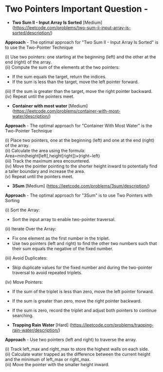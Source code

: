 # Two Pointers Important Question - 
+ **Two Sum II - Input Array Is Sorted**  [Medium]  (https://leetcode.com/problems/two-sum-ii-input-array-is-sorted/description/)

**Approach** - The optimal approach for "Two Sum II - Input Array Is Sorted" is to use the Two-Pointer Technique 

  (i) Use two pointers: one starting at the beginning (left) and the other at the end (right) of the array.
  <br>
  (ii) Compute the sum of the elements at the two pointers:
   + If the sum equals the target, return the indices.
   + If the sum is less than the target, move the left pointer forward.
     
  (iii) If the sum is greater than the target, move the right pointer backward.
  <br>
  (iv) Repeat until the pointers meet.

  + **Container with most water**  [Medium]  (https://leetcode.com/problems/container-with-most-water/description/)

**Approach** - The optimal approach for "Container With Most Water" is the Two-Pointer Technique

 (i) Place two pointers, one at the beginning (left) and one at the end (right) of the array.
 <br>
 (ii) Calculate the area using the formula: Area=min(height[left],height[right])×(right−left)
 <br>
(iii) Track the maximum area encountered.
<br>
 (iv) Move the pointer pointing to the shorter height inward to potentially find a taller boundary and increase the area.
 <br>
 (v) Repeat until the pointers meet.

+ **3Sum**  [Medium]  (https://leetcode.com/problems/3sum/description/)

**Approach** - The optimal approach for "3Sum" is to use Two Pointers with Sorting

 (i) Sort the Array:

  + Sort the input array to enable two-pointer traversal.
    
 (ii) Iterate Over the Array:

 + Fix one element as the first number in the triplet.
+ Use two pointers (left and right) to find the other two numbers such that their sum equals the negative of the fixed number.
  
 (iii) Avoid Duplicates:

  + Skip duplicate values for the fixed number and during the two-pointer traversal to avoid repeated triplets.
    
 (iv) Move Pointers:

+ If the sum of the triplet is less than zero, move the left pointer forward.
+ If the sum is greater than zero, move the right pointer backward.
+ If the sum is zero, record the triplet and adjust both pointers to continue searching.

+ **Trapping Rain Water**  [Hard]  (https://leetcode.com/problems/trapping-rain-water/description/)

**Approach**  - Use two pointers (left and right) to traverse the array.

  (i) Track left_max and right_max to store the highest walls on each side.
  <br>
  (ii) Calculate water trapped as the difference between the current height and the minimum of left_max or right_max.
  <br>
  (iii) Move the pointer with the smaller height inward.
